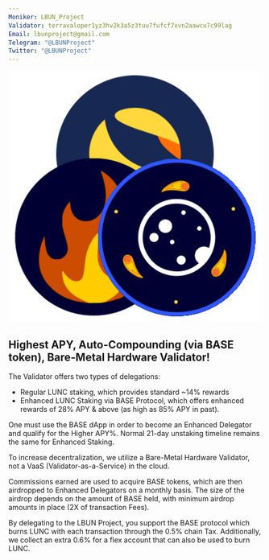 ```yaml
---
Moniker: LBUN_Project
Validator: terravaloper1yz3hv2k3a5z3tuu7fufcf7xvn2aawcu7c99lag
Email: lbunproject@gmail.com
Telegram: "@LBUNProject"
Twitter: "@LBUNProject"
---
```


<p align="center">
  <img src="logo.png" width="500" height="500">
</p>

## Highest APY, Auto-Compounding (via BASE token), Bare-Metal Hardware Validator! 

The Validator offers two types of delegations: 
- Regular LUNC staking, which provides standard ~14% rewards
- Enhanced LUNC Staking via BASE Protocol, which offers enhanced rewards of 28% APY & above (as high as 85% APY in past).

One must use the BASE dApp in order to become an Enhanced Delegator and qualify for the Higher APY%. Normal 21-day unstaking timeline remains the same for Enhanced Staking.

To increase decentralization, we utilize a Bare-Metal Hardware Validator, not a VaaS (Validator-as-a-Service) in the cloud.

Commissions earned are used to acquire BASE tokens, which are then airdropped to Enhanced Delegators on a monthly basis. The size of the airdrop depends on the amount of BASE held, with minimum airdrop amounts in place (2X of transaction Fees).

By delegating to the LBUN Project, you support the BASE protocol which burns LUNC with each transaction through the 0.5% chain Tax. Additionally, we collect an extra 0.6% for a flex account that can also be used to burn LUNC.
